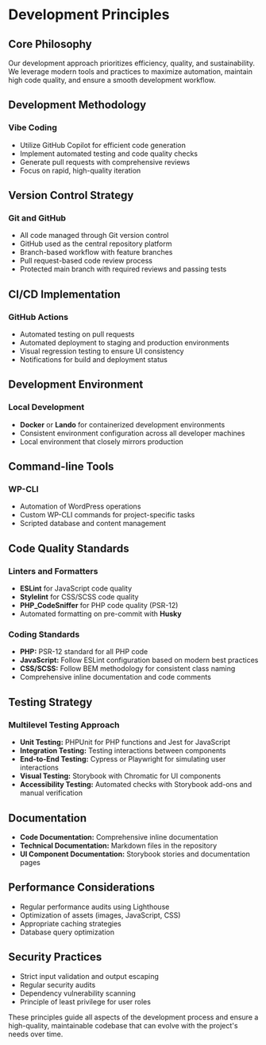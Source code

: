 # Development Principles

## Core Philosophy

Our development approach prioritizes efficiency, quality, and sustainability. We leverage modern tools and practices to maximize automation, maintain high code quality, and ensure a smooth development workflow.

## Development Methodology

### Vibe Coding

* Utilize GitHub Copilot for efficient code generation
* Implement automated testing and code quality checks
* Generate pull requests with comprehensive reviews
* Focus on rapid, high-quality iteration

## Version Control Strategy

### Git and GitHub

* All code managed through Git version control
* GitHub used as the central repository platform
* Branch-based workflow with feature branches
* Pull request-based code review process
* Protected main branch with required reviews and passing tests

## CI/CD Implementation

### GitHub Actions

* Automated testing on pull requests
* Automated deployment to staging and production environments
* Visual regression testing to ensure UI consistency
* Notifications for build and deployment status

## Development Environment

### Local Development

* **Docker** or **Lando** for containerized development environments
* Consistent environment configuration across all developer machines
* Local environment that closely mirrors production

## Command-line Tools

### WP-CLI

* Automation of WordPress operations
* Custom WP-CLI commands for project-specific tasks
* Scripted database and content management

## Code Quality Standards

### Linters and Formatters

* **ESLint** for JavaScript code quality
* **Stylelint** for CSS/SCSS code quality
* **PHP_CodeSniffer** for PHP code quality (PSR-12)
* Automated formatting on pre-commit with **Husky**

### Coding Standards

* **PHP:** PSR-12 standard for all PHP code
* **JavaScript:** Follow ESLint configuration based on modern best practices
* **CSS/SCSS:** Follow BEM methodology for consistent class naming
* Comprehensive inline documentation and code comments

## Testing Strategy

### Multilevel Testing Approach

* **Unit Testing:** PHPUnit for PHP functions and Jest for JavaScript
* **Integration Testing:** Testing interactions between components
* **End-to-End Testing:** Cypress or Playwright for simulating user interactions
* **Visual Testing:** Storybook with Chromatic for UI components
* **Accessibility Testing:** Automated checks with Storybook add-ons and manual verification

## Documentation

* **Code Documentation:** Comprehensive inline documentation
* **Technical Documentation:** Markdown files in the repository
* **UI Component Documentation:** Storybook stories and documentation pages

## Performance Considerations

* Regular performance audits using Lighthouse
* Optimization of assets (images, JavaScript, CSS)
* Appropriate caching strategies
* Database query optimization

## Security Practices

* Strict input validation and output escaping
* Regular security audits
* Dependency vulnerability scanning
* Principle of least privilege for user roles

These principles guide all aspects of the development process and ensure a high-quality, maintainable codebase that can evolve with the project's needs over time.